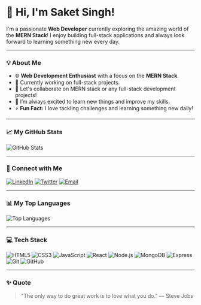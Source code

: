 # 👋 Hi, I'm Saket Singh!

I'm a passionate **Web Developer** currently exploring the amazing world of the **MERN Stack**! I enjoy building full-stack applications and always look forward to learning something new every day.

---

### 💡 About Me

- 🌐 **Web Development Enthusiast** with a focus on the **MERN Stack**.
- 💼 Currently working on full-stack projects.
- 💬 Let's collaborate on MERN stack or any full-stack development projects!
- 🌱 I’m always excited to learn new things and improve my skills.
- ⚡ **Fun Fact:** I love tackling challenges and learning something new daily!

---

### 📈 My GitHub Stats

![GitHub Stats](https://github-readme-stats.vercel.app/api?username=saketchaudhary94&show_icons=true&theme=radical)

---

### 🔗 Connect with Me

[![LinkedIn](https://img.shields.io/badge/-LinkedIn-blue?style=flat&logo=Linkedin&logoColor=white)](https://www.linkedin.com/in/your-linkedin-profile)
[![Twitter](https://img.shields.io/badge/-Twitter-blue?style=flat&logo=Twitter&logoColor=white)](https://twitter.com/your-twitter-profile)
[![Email](https://img.shields.io/badge/Email-D14836?style=flat&logo=gmail&logoColor=white)](mailto:your-email@example.com)

---

### 📊 My Top Languages

![Top Languages](https://github-readme-stats.vercel.app/api/top-langs/?username=saketchaudhary94&layout=compact&theme=radical)

---

### 💻 Tech Stack

![HTML5](https://img.shields.io/badge/-HTML5-E34F26?style=flat-square&logo=html5&logoColor=white)
![CSS3](https://img.shields.io/badge/-CSS3-1572B6?style=flat-square&logo=css3)
![JavaScript](https://img.shields.io/badge/-JavaScript-F7DF1E?style=flat-square&logo=javascript&logoColor=black)
![React](https://img.shields.io/badge/-React-61DAFB?style=flat-square&logo=react&logoColor=black)
![Node.js](https://img.shields.io/badge/-Node.js-339933?style=flat-square&logo=node.js&logoColor=white)
![MongoDB](https://img.shields.io/badge/-MongoDB-47A248?style=flat-square&logo=mongodb&logoColor=white)
![Express](https://img.shields.io/badge/-Express-000000?style=flat-square&logo=express&logoColor=white)
![Git](https://img.shields.io/badge/-Git-F05032?style=flat-square&logo=git&logoColor=white)
![GitHub](https://img.shields.io/badge/-GitHub-181717?style=flat-square&logo=github)

---

### ✨ Quote

> "The only way to do great work is to love what you do." — Steve Jobs

<!---
saketchaudhary94/saketchaudhary94 is a ✨ special ✨ repository because its `README.md` (this file) appears on your GitHub profile.
You can click the Preview link to take a look at your changes.
--->
